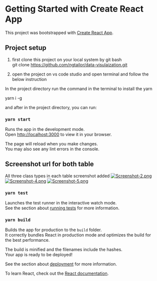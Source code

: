 # Getting Started with Create React App

This project was bootstrapped with [Create React App](https://github.com/facebook/create-react-app).



 ## Project setup
 1. first  clone this project  on  your  local system by git bash  
   git clone https://github.com/ngtailor/data-visulaization.git

2. open the project on vs code studio and open terminal and follow the below instruction 

  In the project directory run the command in the terminal to install the yarn
  
  yarn i -g

and after in the project directory, you can run:

### `yarn start`

Runs the app in the development mode.\
Open [http://localhost:3000](http://localhost:3000) to view it in your browser.

The page will reload when you make changes.\
You may also see any lint errors in the console.


## Screenshot url for  both table
All three class types in each table screenshot added 
[![Screenshot-2.png](https://i.postimg.cc/BQthC0r4/Screenshot-2.png)](https://postimg.cc/YhKfpJ2s)
[![Screenshot-4.png](https://i.postimg.cc/WbY05Rzg/Screenshot-4.png)](https://postimg.cc/PPZLqRm5)
[![Screenshot-5.png](https://i.postimg.cc/KY2jNQPt/Screenshot-5.png)](https://postimg.cc/xX69jvFd)
### `yarn test`

Launches the test runner in the interactive watch mode.\
See the section about [running tests](https://facebook.github.io/create-react-app/docs/running-tests) for more information.

### `yarn build`

Builds the app for production to the `build` folder.\
It correctly bundles React in production mode and optimizes the build for the best performance.

The build is minified and the filenames include the hashes.\
Your app is ready to be deployed!

See the section about [deployment](https://facebook.github.io/create-react-app/docs/deployment) for more information.

To learn React, check out the [React documentation](https://reactjs.org/).
